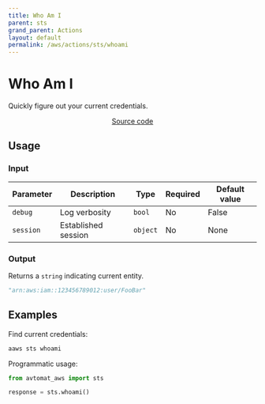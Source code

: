 ```yaml
---
title: Who Am I
parent: sts
grand_parent: Actions
layout: default
permalink: /aws/actions/sts/whoami
---
```


# Who Am I

Quickly figure out your current credentials.<br/>

<p align="center">
   <a href="https://github.com/avtomat-hub/avtomat-aws/tree/main/avtomat_aws/sts/whoami.py">Source code</a>
</p>

## Usage

### Input

| Parameter | Description         | Type     | Required | Default value |
|-----------|---------------------|----------|----------|---------------|
| `debug`   | Log verbosity       | `bool`   | No       | False         |
| `session` | Established session | `object` | No       | None          |

### Output

Returns a `string` indicating current entity.

```python
"arn:aws:iam::123456789012:user/FooBar"
```

## Examples

Find current credentials:

```bash
aaws sts whoami
```

Programmatic usage:

```python
from avtomat_aws import sts

response = sts.whoami()
```